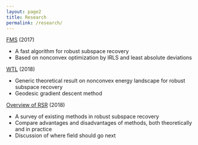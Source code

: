 ```yaml
---
layout: page2
title: Research
permalink: /research/
---
```


[FMS](twmaunu.github.io/pages/FMS) (2017)
- A fast algorithm for robust subspace recovery
- Based on nonconvex optimization by IRLS and least absolute deviations

[WTL](twmaunu.github.io/pages/WTL) (2018)
- Generic theoretical result on nonconvex energy landscape for robust subspace recovery 
- Geodesic gradient descent method

[Overview of RSR](twmaunu.github.io/pages/rsr_overview) (2018)
- A survey of existing methods in robust subspace recovery
- Compare advantages and disadvantages of methods, both theoretically and in practice
- Discussion of where field should go next
